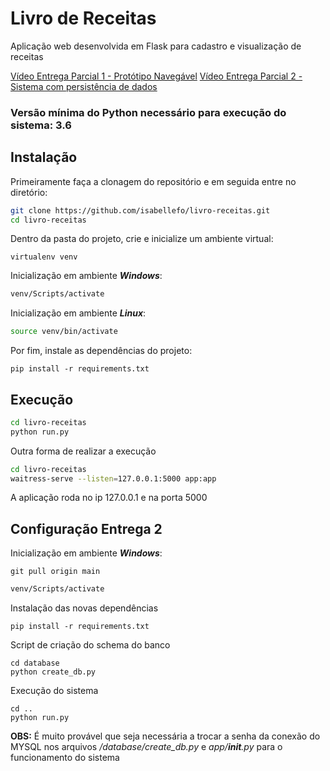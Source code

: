 # Livro de Receitas

Aplicação web desenvolvida em Flask para cadastro e visualização de receitas

[Vídeo Entrega Parcial 1 - Protótipo Navegável](https://youtu.be/721S-R5WNMc)
[Vídeo Entrega Parcial 2 - Sistema com persistência de dados](https://youtu.be/OcPgJ1007aw)


### Versão mínima do Python necessário para execução do sistema: **3.6**

## Instalação

Primeiramente faça a clonagem do repositório e em seguida entre no diretório:

```bash
git clone https://github.com/isabellefo/livro-receitas.git
cd livro-receitas
```

Dentro da pasta do projeto, crie e inicialize um ambiente virtual:

```
virtualenv venv
```

Inicialização em ambiente ***Windows***:
```bash
venv/Scripts/activate
```

Inicialização em ambiente ***Linux***:
```bash
source venv/bin/activate
```

Por fim, instale as dependências do projeto:

```
pip install -r requirements.txt
```

## Execução

```bash
cd livro-receitas
python run.py
```

Outra forma de realizar a execução

```bash
cd livro-receitas
waitress-serve --listen=127.0.0.1:5000 app:app
```
A aplicação roda no ip 127.0.0.1 e na porta 5000


## Configuração Entrega 2
Inicialização em ambiente ***Windows***:

```
git pull origin main
```

```bash
venv/Scripts/activate
```
Instalação das novas dependências
```
pip install -r requirements.txt
```
Script de criação do schema do banco
```
cd database
python create_db.py
```
Execução do sistema
```
cd ..
python run.py
```

**OBS:** É muito provável que seja necessária a trocar a senha da conexão do MYSQL nos arquivos */database/create_db.py* e *app/__init__.py* para o funcionamento do sistema  
